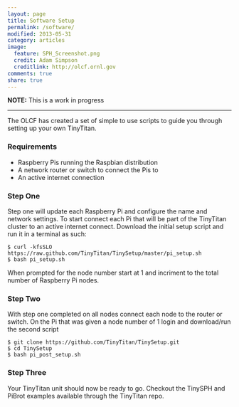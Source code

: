 ```yaml
---
layout: page
title: Software Setup
permalink: /software/
modified: 2013-05-31
category: articles
image:
  feature: SPH_Screenshot.png
  credit: Adam Simpson
  creditlink: http://olcf.ornl.gov
comments: true
share: true
---
```


**NOTE:** This is a work in progress

<hr />

The OLCF has created a set of simple to use scripts to guide you through setting up your own TinyTitan.

### Requirements

- Raspberry Pis running the Raspbian distribution
- A network router or switch to connect the Pis to
- An active internet connection

### Step One
Step one will update each Raspberry Pi and configure the name and network settings. To start connect each Pi that will be part of the TinyTitan cluster to an active internet connect. Download the initial setup script and run it in a terminal as such:

```
$ curl -kfsSLO https://raw.github.com/TinyTitan/TinySetup/master/pi_setup.sh
$ bash pi_setup.sh
```

When prompted for the node number start at 1 and incriment to the total number of Raspberry Pi nodes.

### Step Two
With step one completed on all nodes connect each node to the router or switch. On the Pi that was given a node number of 1 login and download/run the second script

```
$ git clone https://github.com/TinyTitan/TinySetup.git
$ cd TinySetup
$ bash pi_post_setup.sh
```

### Step Three
Your TinyTitan unit should now be ready to go. Checkout the TinySPH and PiBrot examples available through the TinyTitan repo.

